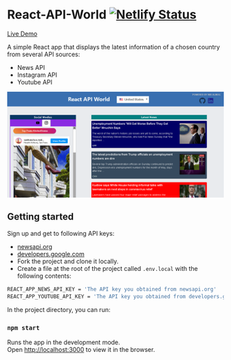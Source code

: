 
# React-API-World [![Netlify Status](https://api.netlify.com/api/v1/badges/142b6577-41bb-4d21-846a-096cd87214af/deploy-status)](https://app.netlify.com/sites/react-api-world/deploys)

[Live Demo](https://react-api-world.netlify.app/)

A simple React app that displays the latest information of a chosen country from several API sources:

- News API
- Instagram API
- Youtube API

![Home Page](https://github.com/nir11/React-API-World/blob/master/public/screenshot.png)


## Getting started

Sign up and get to following API keys:
- [newsapi.org](https://newsapi.org/)
- [developers.google.com](https://developers.google.com/youtube/v3)
- Fork the project and clone it locally.
- Create a file at the root of the project called `.env.local` with the following contents:

```sh
REACT_APP_NEWS_API_KEY = 'The API key you obtained from newsapi.org'
REACT_APP_YOUTUBE_API_KEY = 'The API key you obtained from developers.google.com'
```

In the project directory, you can run:


### `npm start`

Runs the app in the development mode.<br />
Open [http://localhost:3000](http://localhost:3000) to view it in the browser.
